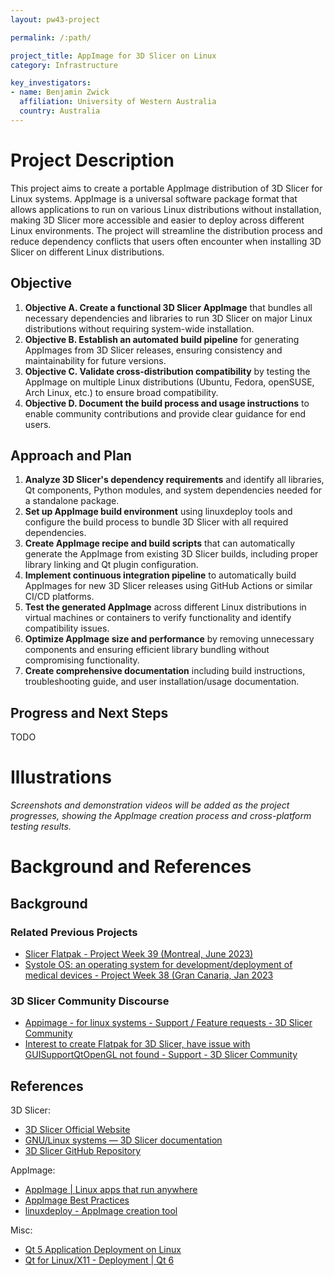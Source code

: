 ```yaml
---
layout: pw43-project

permalink: /:path/

project_title: AppImage for 3D Slicer on Linux
category: Infrastructure

key_investigators:
- name: Benjamin Zwick
  affiliation: University of Western Australia
  country: Australia
---
```


# Project Description

<!-- Add a short paragraph describing the project. -->

This project aims to create a portable AppImage distribution of 3D Slicer for Linux systems. AppImage is a universal software package format that allows applications to run on various Linux distributions without installation, making 3D Slicer more accessible and easier to deploy across different Linux environments. The project will streamline the distribution process and reduce dependency conflicts that users often encounter when installing 3D Slicer on different Linux distributions.

## Objective

<!-- Describe here WHAT you would like to achieve (what you will have as end result). -->

1. **Objective A. Create a functional 3D Slicer AppImage** that bundles all necessary dependencies and libraries to run 3D Slicer on major Linux distributions without requiring system-wide installation.
2. **Objective B. Establish an automated build pipeline** for generating AppImages from 3D Slicer releases, ensuring consistency and maintainability for future versions.
3. **Objective C. Validate cross-distribution compatibility** by testing the AppImage on multiple Linux distributions (Ubuntu, Fedora, openSUSE, Arch Linux, etc.) to ensure broad compatibility.
4. **Objective D. Document the build process and usage instructions** to enable community contributions and provide clear guidance for end users.

## Approach and Plan

<!-- Describe here HOW you would like to achieve the objectives stated above. -->

1. **Analyze 3D Slicer's dependency requirements** and identify all libraries, Qt components, Python modules, and system dependencies needed for a standalone package.
2. **Set up AppImage build environment** using linuxdeploy tools and configure the build process to bundle 3D Slicer with all required dependencies.
3. **Create AppImage recipe and build scripts** that can automatically generate the AppImage from existing 3D Slicer builds, including proper library linking and Qt plugin configuration.
4. **Implement continuous integration pipeline** to automatically build AppImages for new 3D Slicer releases using GitHub Actions or similar CI/CD platforms.
5. **Test the generated AppImage** across different Linux distributions in virtual machines or containers to verify functionality and identify compatibility issues.
6. **Optimize AppImage size and performance** by removing unnecessary components and ensuring efficient library bundling without compromising functionality.
7. **Create comprehensive documentation** including build instructions, troubleshooting guide, and user installation/usage documentation.

## Progress and Next Steps

<!-- Update this section as you make progress, describing of what you have ACTUALLY DONE.
     If there are specific steps that you could not complete then you can describe them here, too. -->

TODO
<!-- 1. **Initial research and planning phase completed** - analyzed AppImage format requirements and 3D Slicer's current Linux build process. -->
<!-- 1. **Set up development environment** with necessary AppImage tools (linuxdeploy, appimagetool) and tested basic AppImage creation workflow. -->
<!-- 1. **Identified key technical challenges** including Qt plugin loading, Python environment isolation, and large file size optimization requirements. -->
<!-- 1. **Next: Begin creating initial AppImage prototype** focusing on core 3D Slicer functionality and basic dependency bundling. -->
<!-- 1. **Next: Establish testing framework** for validating AppImage functionality across target Linux distributions. -->

# Illustrations
<!-- Add pictures and links to videos that demonstrate what has been accomplished.
![Description of picture](Example2.jpg)
![Some more images](Example2.jpg)
-->

*Screenshots and demonstration videos will be added as the project progresses, showing the AppImage creation process and cross-platform testing results.*

# Background and References
<!-- If you developed any software, include link to the source code repository.
     If possible, also add links to sample data, and to any relevant publications. -->

## Background

### Related Previous Projects

- [Slicer Flatpak - Project Week 39 (Montreal, June 2023)](https://projectweek.na-mic.org/PW39_2023_Montreal/Projects/SlicerFlatpak/)
- [Systole OS: an operating system for development/deployment of medical devices - Project Week 38 (Gran Canaria, Jan 2023](https://projectweek.na-mic.org/PW38_2023_GranCanaria/Projects/SystoleOS/)

### 3D Slicer Community Discourse

- [Appimage - for linux systems - Support / Feature requests - 3D Slicer Community](https://discourse.slicer.org/t/appimage-for-linux-systems/35594)
- [Interest to create Flatpak for 3D Slicer, have issue with GUISupportQtOpenGL not found - Support - 3D Slicer Community](https://discourse.slicer.org/t/interest-to-create-flatpak-for-3d-slicer-have-issue-with-guisupportqtopengl-not-found/16532/34)

## References

3D Slicer:
- [3D Slicer Official Website](https://www.slicer.org/)
- [GNU/Linux systems — 3D Slicer documentation](https://slicer.readthedocs.io/en/latest/developer_guide/build_instructions/linux.html)
- [3D Slicer GitHub Repository](https://github.com/Slicer/Slicer)

AppImage:
- [AppImage | Linux apps that run anywhere](https://appimage.org/)
- [AppImage Best Practices](https://docs.appimage.org/packaging-guide/index.html)
- [linuxdeploy - AppImage creation tool](https://github.com/linuxdeploy/linuxdeploy)

Misc:
- [Qt 5 Application Deployment on Linux](https://doc.qt.io/qt-5/linux-deployment.html)
- [Qt for Linux/X11 - Deployment | Qt 6](https://doc.qt.io/qt-6/linux-deployment.html)
